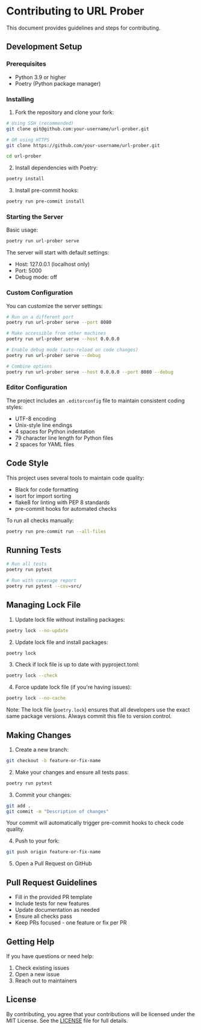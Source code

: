 # Contributing to URL Prober

This document provides guidelines and steps for contributing.

## Development Setup

### Prerequisites

- Python 3.9 or higher
- Poetry (Python package manager)

### Installing

1. Fork the repository and clone your fork:
```bash
# Using SSH (recommended)
git clone git@github.com:your-username/url-prober.git

# OR using HTTPS
git clone https://github.com/your-username/url-prober.git

cd url-prober
```

2. Install dependencies with Poetry:
```bash
poetry install
```

3. Install pre-commit hooks:
```bash
poetry run pre-commit install
```

### Starting the Server

Basic usage:
```bash
poetry run url-prober serve
```

The server will start with default settings:
- Host: 127.0.0.1 (localhost only)
- Port: 5000
- Debug mode: off

### Custom Configuration

You can customize the server settings:

```bash
# Run on a different port
poetry run url-prober serve --port 8080

# Make accessible from other machines
poetry run url-prober serve --host 0.0.0.0

# Enable debug mode (auto-reload on code changes)
poetry run url-prober serve --debug

# Combine options
poetry run url-prober serve --host 0.0.0.0 --port 8080 --debug
```

### Editor Configuration

The project includes an `.editorconfig` file to maintain consistent coding styles:
- UTF-8 encoding
- Unix-style line endings
- 4 spaces for Python indentation
- 79 character line length for Python files
- 2 spaces for YAML files

## Code Style

This project uses several tools to maintain code quality:
- Black for code formatting
- isort for import sorting
- flake8 for linting with PEP 8 standards
- pre-commit hooks for automated checks

To run all checks manually:
```bash
poetry run pre-commit run --all-files
```

## Running Tests

```bash
# Run all tests
poetry run pytest

# Run with coverage report
poetry run pytest --cov=src/
```

## Managing Lock File

1. Update lock file without installing packages:
```bash
poetry lock --no-update
```

2. Update lock file and install packages:
```bash
poetry lock
```

3. Check if lock file is up to date with pyproject.toml:
```bash
poetry lock --check
```

4. Force update lock file (if you're having issues):
```bash
poetry lock --no-cache
```

Note: The lock file (`poetry.lock`) ensures that all developers use the exact same package versions. Always commit this file to version control.

## Making Changes

1. Create a new branch:
```bash
git checkout -b feature-or-fix-name
```

2. Make your changes and ensure all tests pass:
```bash
poetry run pytest
```

3. Commit your changes:
```bash
git add .
git commit -m "Description of changes"
```

Your commit will automatically trigger pre-commit hooks to check code quality.

4. Push to your fork:
```bash
git push origin feature-or-fix-name
```

5. Open a Pull Request on GitHub

## Pull Request Guidelines

- Fill in the provided PR template
- Include tests for new features
- Update documentation as needed
- Ensure all checks pass
- Keep PRs focused - one feature or fix per PR

## Getting Help

If you have questions or need help:
1. Check existing issues
2. Open a new issue
3. Reach out to maintainers

## License

By contributing, you agree that your contributions will be licensed under the MIT License. See the [LICENSE](LICENSE) file for full details.
